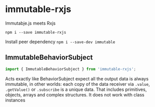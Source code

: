 # immutable-rxjs
Immutabje.js meets Rxjs

`npm i --save immutable-rxjs`

Install peer dependency
`npm i --save-dev immutable`

## ImmutableBehaviorSubject
```Typescript
import { ImmutableBehaviorSubject } from 'immutable-rxjs';
```
Acts exactly like BehaviorSubject expect all the output data is always immutable, in other worlds: each copy of the data receiver via `.value`, `.getValue()` or `.subscribe` is a unique data. That includes primitives, objects, arrays and complex structures. It does not work with class instances
